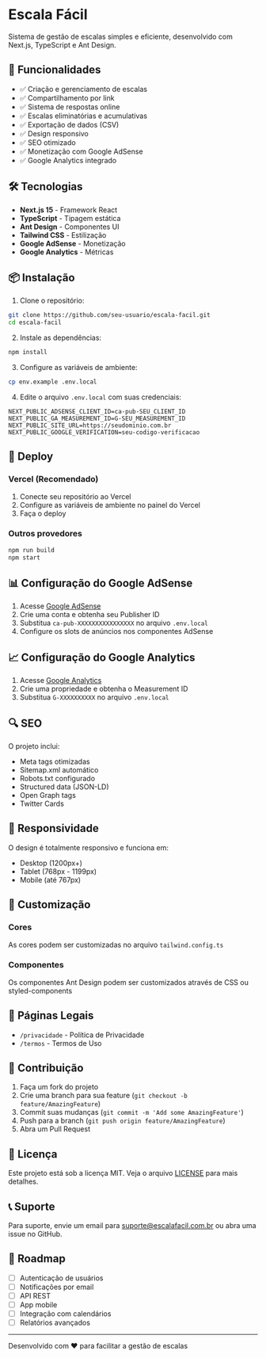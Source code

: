 # Escala Fácil

Sistema de gestão de escalas simples e eficiente, desenvolvido com Next.js, TypeScript e Ant Design.

## 🚀 Funcionalidades

- ✅ Criação e gerenciamento de escalas
- ✅ Compartilhamento por link
- ✅ Sistema de respostas online
- ✅ Escalas eliminatórias e acumulativas
- ✅ Exportação de dados (CSV)
- ✅ Design responsivo
- ✅ SEO otimizado
- ✅ Monetização com Google AdSense
- ✅ Google Analytics integrado

## 🛠️ Tecnologias

- **Next.js 15** - Framework React
- **TypeScript** - Tipagem estática
- **Ant Design** - Componentes UI
- **Tailwind CSS** - Estilização
- **Google AdSense** - Monetização
- **Google Analytics** - Métricas

## 📦 Instalação

1. Clone o repositório:
```bash
git clone https://github.com/seu-usuario/escala-facil.git
cd escala-facil
```

2. Instale as dependências:
```bash
npm install
```

3. Configure as variáveis de ambiente:
```bash
cp env.example .env.local
```

4. Edite o arquivo `.env.local` com suas credenciais:
```env
NEXT_PUBLIC_ADSENSE_CLIENT_ID=ca-pub-SEU_CLIENT_ID
NEXT_PUBLIC_GA_MEASUREMENT_ID=G-SEU_MEASUREMENT_ID
NEXT_PUBLIC_SITE_URL=https://seudominio.com.br
NEXT_PUBLIC_GOOGLE_VERIFICATION=seu-codigo-verificacao
```

## 🚀 Deploy

### Vercel (Recomendado)

1. Conecte seu repositório ao Vercel
2. Configure as variáveis de ambiente no painel do Vercel
3. Faça o deploy

### Outros provedores

```bash
npm run build
npm start
```

## 📊 Configuração do Google AdSense

1. Acesse [Google AdSense](https://www.google.com/adsense/)
2. Crie uma conta e obtenha seu Publisher ID
3. Substitua `ca-pub-XXXXXXXXXXXXXXXX` no arquivo `.env.local`
4. Configure os slots de anúncios nos componentes AdSense

## 📈 Configuração do Google Analytics

1. Acesse [Google Analytics](https://analytics.google.com/)
2. Crie uma propriedade e obtenha o Measurement ID
3. Substitua `G-XXXXXXXXXX` no arquivo `.env.local`

## 🔍 SEO

O projeto inclui:
- Meta tags otimizadas
- Sitemap.xml automático
- Robots.txt configurado
- Structured data (JSON-LD)
- Open Graph tags
- Twitter Cards

## 📱 Responsividade

O design é totalmente responsivo e funciona em:
- Desktop (1200px+)
- Tablet (768px - 1199px)
- Mobile (até 767px)

## 🎨 Customização

### Cores
As cores podem ser customizadas no arquivo `tailwind.config.ts`

### Componentes
Os componentes Ant Design podem ser customizados através de CSS ou styled-components

## 📄 Páginas Legais

- `/privacidade` - Política de Privacidade
- `/termos` - Termos de Uso

## 🤝 Contribuição

1. Faça um fork do projeto
2. Crie uma branch para sua feature (`git checkout -b feature/AmazingFeature`)
3. Commit suas mudanças (`git commit -m 'Add some AmazingFeature'`)
4. Push para a branch (`git push origin feature/AmazingFeature`)
5. Abra um Pull Request

## 📝 Licença

Este projeto está sob a licença MIT. Veja o arquivo [LICENSE](LICENSE) para mais detalhes.

## 📞 Suporte

Para suporte, envie um email para suporte@escalafacil.com.br ou abra uma issue no GitHub.

## 🎯 Roadmap

- [ ] Autenticação de usuários
- [ ] Notificações por email
- [ ] API REST
- [ ] App mobile
- [ ] Integração com calendários
- [ ] Relatórios avançados

---

Desenvolvido com ❤️ para facilitar a gestão de escalas